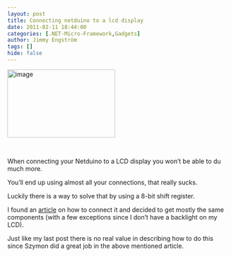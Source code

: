 ```yaml
---
layout: post
title: Connecting netduino to a lcd display
date: 2011-02-11 18:44:00
categories: [.NET-Micro-Framework,Gadgets]
author: Jimmy Engström
tags: []
hide: false
---
```

<p><a href="/PostImages/image_2.png"><img style="background-image: none; margin: 0px; padding-left: 0px; padding-right: 0px; display: inline; padding-top: 0px; border: 0px;" title="image" src="/PostImages/image_thumb_2.png" alt="image" width="244" height="154" border="0" /></a></p>
<p>&nbsp;</p>
<p>When connecting your Netduino to a LCD display you won&rsquo;t be able to du much more.</p>
<p>You&rsquo;ll end up using almost all your connections, that really sucks.</p>
<p>Luckily there is a way to solve that by using a 8-bit shift register.</p>
<p>I found an <a href="http://geekswithblogs.net/kobush/archive/2010/09/05/netmf_liquid_crystal.aspx">article</a> on how to connect it and decided to get mostly the same components (with a few exceptions since I don&rsquo;t have a backlight on my LCD).</p>
<p>Just like my last post there is no real value in describing how to do this since Szymon did a great job in the above mentioned article.</p>
